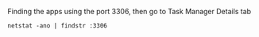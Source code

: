 Finding the apps using the port 3306, then go to Task Manager Details tab 

`netstat -ano | findstr :3306`